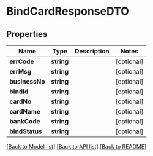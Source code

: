 # BindCardResponseDTO

## Properties
Name | Type | Description | Notes
------------ | ------------- | ------------- | -------------
**errCode** | **string** |  | [optional] 
**errMsg** | **string** |  | [optional] 
**businessNo** | **string** |  | [optional] 
**bindId** | **string** |  | [optional] 
**cardNo** | **string** |  | [optional] 
**cardName** | **string** |  | [optional] 
**bankCode** | **string** |  | [optional] 
**bindStatus** | **string** |  | [optional] 

[[Back to Model list]](../README.md#documentation-for-models) [[Back to API list]](../README.md#documentation-for-api-endpoints) [[Back to README]](../README.md)


